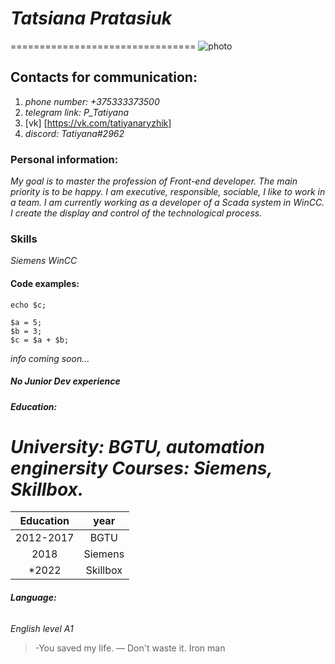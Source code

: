 # ***Tatsiana Pratasiuk***
================================
![photo](/img/Users/tanya/Desktop)
## **Contacts for communication:**
1. _phone number: +375333373500_
2. _telegram link: P_Tatiyana_ 
3. [vk] [https://vk.com/tatiyanaryzhik]
4. _discord: Tatiyana#2962_
### **Personal information:**
_My goal is to master the profession of Front-end developer. The main priority is to be happy. I am executive, responsible, sociable, I like to work in a team. I am currently working as a developer of a Scada system in WinCC. I create the display and control of the technological process._
### **Skills**
_Siemens WinCC_
#### **Code examples:**
`echo $c;`
```
$a = 5;
$b = 3;
$c = $a + $b; 
```
_info coming soon..._
##### **No Junior Dev experience**
###### **Education:**
_University: BGTU, automation enginersity_
_Courses: Siemens, Skillbox._
==============================
  Education | year
:----------:|:------:
2012-2017 | BGTU
2018      | Siemens
\*2022      |Skillbox
###### **Language:**
_English level A1_
> -You saved my life.
>— Don't waste it.
>Iron man
